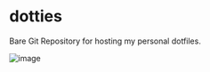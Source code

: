 # dotties
Bare Git Repository for hosting my personal dotfiles.

![image](https://user-images.githubusercontent.com/6655028/201490613-11f050a8-4171-4895-8253-fea9b3c69b64.png)
